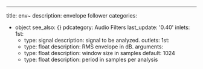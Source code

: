 ---
title: env~
description: envelope follower
categories:
- object
see_also: {}
pdcategory: Audio Filters
last_update: '0.40'
inlets:
  1st:
  - type: signal
    description: signal to be analyzed. 
outlets:
  1st:
  - type: float
    description: RMS envelope in dB. 
arguments:
  - type: float
    description: window size in samples 
  default: 1024
  - type: float
    description: period in samples per analysis 
